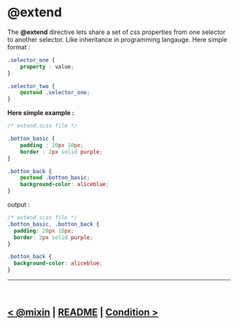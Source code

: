 @extend
=======
The **@extend** directive lets share a set of css properties from one selector to another selector. Like inheritance in programming langauge. Here simple format :

```scss
.selector_one {
    property : value;
}

.selector_two {
    @extend .selector_one;
}
```

**Here simple example :**
```scss
/* extend.scss file */

.botton_basic {
    padding : 20px 10px;
    border : 2px solid purple;
}

.botton_back {
    @extend .botton_basic;
    background-color: aliceblue;
}
```

output :
```css
/* extend.scss file */
.botton_basic, .botton_back {
  padding: 20px 10px;
  border: 2px solid purple;
}

.botton_back {
  background-color: aliceblue;
}
```
<hr />
<br />

[< @mixin](./../05.mixin/readme.md) | [README](./../README.md) | [Condition >](./../07.condition/readme.md)
----------------------------------------